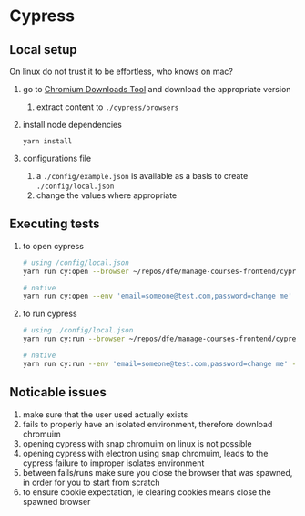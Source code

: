 # Cypress

## Local setup
On linux do not trust it to be effortless, who knows on mac?

1. go to [Chromium Downloads Tool](https://chromium.cypress.io/) and download the appropriate version

    1. extract content to `./cypress/browsers`

2. install node dependencies

    ```
    yarn install
    ```

3. configurations file
   1. a `./config/example.json` is available as a basis to create `./config/local.json`
   1. change the values where appropriate


## Executing tests
1. to open cypress
    ``` bash
    # using /config/local.json
    yarn run cy:open --browser ~/repos/dfe/manage-courses-frontend/cypress/browsers/chrome-linux/chrome
    ```

    ``` bash
    # native
    yarn run cy:open --env 'email=someone@test.com,password=change me' --browser ~/repos/dfe/manage-courses-frontend/cypress/browsers/chrome-linux/chrome
    ```

2. to run cypress

    ``` bash
    # using ./config/local.json
    yarn run cy:run --browser ~/repos/dfe/manage-courses-frontend/cypress/browsers/chrome-linux/chrome
    ```
    ``` bash
    # native
    yarn run cy:run --env 'email=someone@test.com,password=change me' --browser ~/repos/dfe/manage-courses-frontend/cypress/browsers/chrome-linux/chrome
    ```


## Noticable issues
1. make sure that the user used actually exists
1. fails to properly have an isolated environment, therefore download chromuim
1. opening cypress with snap chromuim on linux is not possible
1. opening cypress with electron using snap chromuim, leads to the cypress failure to improper isolates environment
1. between fails/runs make sure you close the browser that was spawned, in order for you to start from scratch
1. to ensure cookie expectation, ie clearing cookies means close the spawned browser